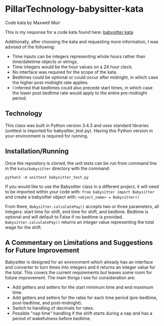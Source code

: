 # PillarTechnology-babysitter-kata

Code kata by Maxwell Muir

This is my response for a code kata found here: [babysitter kata](https://github.com/PillarTechnology/kata-babysitter)

Additionally, after choosing the kata and requesting more information, I was advised of the following:
- Time inputs can be integers representing whole hours rather than time/datetime objects or strings.
- Time integers would be the hour values on a 24 hour clock.
- No interface was required for the scope of the kata.
- Bedtimes could be optional or could occur after midnight, in which case the higher post-midnight rate applies.
- I inferred that bedtimes could also precede start times, in which case the lower post bedtime rate would apply to the entire pre-midnight period.


## Technology 

This class was built in Python version 3.4.3 and uses standard libraries (unittest is imported for babysitter_test.py). Having this Python version in your environment is required for running.

## Installation/Running

Once the repository is cloned, the unit tests can be run from command line in the `kata/babysitter` directory with the command:

 `python3 -m unittest babysitter_test.py`

If you would like to use the Babysitter class in a different project, it will need to be imported within your code with:
`from babysitter import Babysitter`
and create a babysitter object with:
`<object_name> = Babysitter()`

From there, `Babysitter.calculatePay()` accepts two or three parameters, all integers: start time for shift, end time for shift, and bedtime. Bedtime is optional and will default to False if no bedtime is provided. `Babysitter.calculatePay()`  returns an integer value representing the total wage for the shift.


## A Commentary on Limitations and Suggestions for Future Improvement
Babysitter is designed for an environment which already has an interface and converter to turn times into integers and it returns an integer value for the total. This covers the current requirements but leaves some room for future improvement. The main things I see for consideration are:
- Add getters and setters for the start minimum time and end maximum time.
- Add getters and setters for the rates for each time period (pre-bedtime, post-bedtime, and post-midnight).
- Switch to handling of decimals for rates.
- Possible "nap time" handling if the shift starts during a nap and has a period of wakefulness before bedtime.
